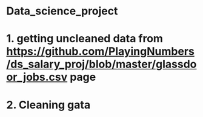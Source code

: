 # Data_science_project
# 1. getting uncleaned data from https://github.com/PlayingNumbers/ds_salary_proj/blob/master/glassdoor_jobs.csv page
# 2. Cleaning gata
